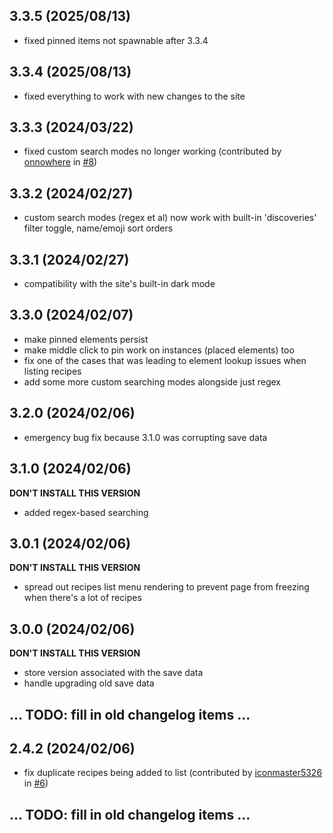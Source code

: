 ## 3.3.5 (2025/08/13)
- fixed pinned items not spawnable after 3.3.4

## 3.3.4 (2025/08/13)
- fixed everything to work with new changes to the site

## 3.3.3 (2024/03/22)
- fixed custom search modes no longer working (contributed by [onnowhere](https://github.com/onnowhere) in [#8](https://github.com/adrianmgg/userscripts/pull/8))

## 3.3.2 (2024/02/27)
- custom search modes (regex et al) now work with built-in 'discoveries' filter toggle, name/emoji sort orders

## 3.3.1 (2024/02/27)
- compatibility with the site's built-in dark mode

## 3.3.0 (2024/02/07)
- make pinned elements persist
- make middle click to pin work on instances (placed elements) too
- fix one of the cases that was leading to element lookup issues when listing recipes
- add some more custom searching modes alongside just regex

## 3.2.0 (2024/02/06)
- emergency bug fix because 3.1.0 was corrupting save data

## 3.1.0 (2024/02/06)
**DON'T INSTALL THIS VERSION**
- added regex-based searching

## 3.0.1 (2024/02/06)
**DON'T INSTALL THIS VERSION**
- spread out recipes list menu rendering to prevent page from freezing when there's a lot of recipes

## 3.0.0 (2024/02/06)
**DON'T INSTALL THIS VERSION**
- store version associated with the save data
- handle upgrading old save data

## ... TODO: fill in old changelog items ...

## 2.4.2 (2024/02/06)
- fix duplicate recipes being added to list (contributed by [iconmaster5326](https://github.com/iconmaster5326) in [#6](https://github.com/adrianmgg/userscripts/pull/6))

## ... TODO: fill in old changelog items ...


